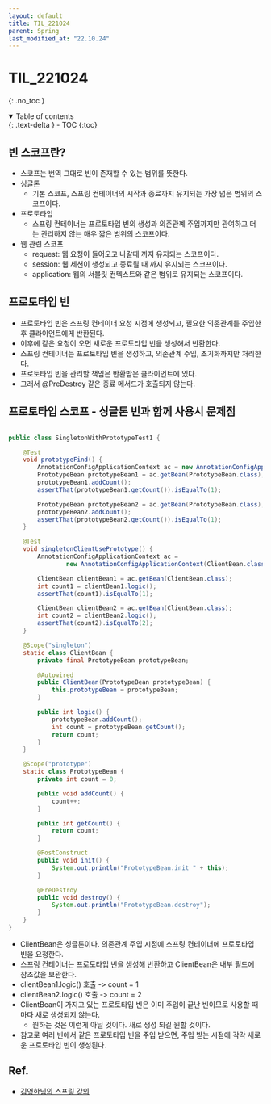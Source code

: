 ```yaml
---
layout: default
title: TIL_221024
parent: Spring
last_modified_at: "22.10.24"
---
```


# TIL_221024
{: .no_toc }

<details open markdown="block">
  <summary>
    Table of contents
  </summary>
  {: .text-delta }
- TOC
{:toc}
</details>

## 빈 스코프란?
- 스코프는 번역 그대로 빈이 존재할 수 있는 범위를 뜻한다.
- 싱글톤 
    - 기본 스코프, 스프링 컨테이너의 시작과 종료까지 유지되는 가장 넓은 범위의 스코프이다.
- 프로토타입
    - 스프링 컨테이너는 프로토타입 빈의 생성과 의존관꼐 주입까지만 관여하고 더는 관리하지 않는 매우 짧은 범위의 스코프이다.
- 웹 관련 스코프
    - request: 웹 요청이 들어오고 나갈때 까지 유지되는 스코프이다.
    - session: 웹 세션이 생성되고 종료될 때 까지 유지되는 스코프이다.
    - application: 웹의 서블릿 컨텍스트와 같은 범위로 유지되는 스코프이다.

## 프로토타입 빈
- 프로토타입 빈은 스프링 컨테이너 요청 시점에 생성되고, 필요한 의존관계를 주입한 후 클라이언트에게 반환된다.
- 이후에 같은 요청이 오면 새로운 프로토타입 빈을 생성해서 반환한다.
- <span class="bg-green-100">스프링 컨테이너는 프로토타입 빈을 생성하고, 의존관계 주입, 초기화까지만 처리한다.</span>
- 프로토타입 빈을 관리할 책임은 반환받은 클라이언트에 있다.
- 그래서 <span class="bg-green-100">@PreDestroy 같은 종료 메서드가 호출되지 않는다.</span>

## 프로토타입 스코프 - 싱글톤 빈과 함께 사용시 문제점

```java

public class SingletonWithPrototypeTest1 {

    @Test
    void prototypeFind() {
        AnnotationConfigApplicationContext ac = new AnnotationConfigApplicationContext(PrototypeBean.class);
        PrototypeBean prototypeBean1 = ac.getBean(PrototypeBean.class);
        prototypeBean1.addCount();
        assertThat(prototypeBean1.getCount()).isEqualTo(1);

        PrototypeBean prototypeBean2 = ac.getBean(PrototypeBean.class);
        prototypeBean2.addCount();
        assertThat(prototypeBean2.getCount()).isEqualTo(1);
    }

    @Test
    void singletonClientUsePrototype() {
        AnnotationConfigApplicationContext ac =
                new AnnotationConfigApplicationContext(ClientBean.class, PrototypeBean.class);

        ClientBean clientBean1 = ac.getBean(ClientBean.class);
        int count1 = clientBean1.logic();
        assertThat(count1).isEqualTo(1);

        ClientBean clientBean2 = ac.getBean(ClientBean.class);
        int count2 = clientBean2.logic();
        assertThat(count2).isEqualTo(2);
    }

    @Scope("singleton")
    static class ClientBean {
        private final PrototypeBean prototypeBean;

        @Autowired
        public ClientBean(PrototypeBean prototypeBean) {
            this.prototypeBean = prototypeBean;
        }

        public int logic() {
            prototypeBean.addCount();
            int count = prototypeBean.getCount();
            return count;
        }
    }

    @Scope("prototype")
    static class PrototypeBean {
        private int count = 0;

        public void addCount() {
            count++;
        }

        public int getCount() {
            return count;
        }

        @PostConstruct
        public void init() {
            System.out.println("PrototypeBean.init " + this);
        }

        @PreDestroy
        public void destroy() {
            System.out.println("PrototypeBean.destroy");
        }
    }
}
```

- ClientBean은 싱글톤이다. 의존관계 주입 시점에 스프링 컨테이너에 프로토타입 빈을 요청한다.
- 스프링 컨테이너는 프로토타입 빈을 생성해 반환하고 ClientBean은 내부 필드에 참조값을 보관한다.
- clientBean1.logic() 호출 -> count = 1
- clientBean2.logic() 호출 -> count = 2
- ClientBean이 가지고 있는 프로토타입 빈은 이미 주입이 끝난 빈이므로 사용할 때마다 새로 생성되지 않는다.
    - 원하는 것은 이런게 아닐 것이다. 새로 생성 되길 원할 것이다.
- 참고로 여러 빈에서 같은 프로토타입 빈을 주입 받으면, 주입 받는 시점에 각각 새로운 프로토타입 빈이 생성된다.

## Ref.
- <a href="https://www.inflearn.com/course/%EC%8A%A4%ED%94%84%EB%A7%81-%ED%95%B5%EC%8B%AC-%EC%9B%90%EB%A6%AC-%EA%B8%B0%EB%B3%B8%ED%8E%B8/dashboard">김영한님의 스프링 강의</a>
